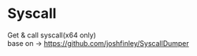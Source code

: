 # Syscall
Get &amp; call syscall(x64 only)  
base on -> https://github.com/joshfinley/SyscallDumper

